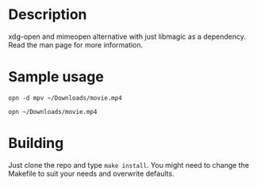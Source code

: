 # Description

xdg-open and mimeopen alternative with just libmagic as a dependency. Read the
man page for more information.

# Sample usage

`opn -d mpv ~/Downloads/movie.mp4`

`opn ~/Downloads/movie.mp4`

# Building

Just clone the repo and type `make install`. You might need to change the
Makefile to suit your needs and overwrite defaults.
